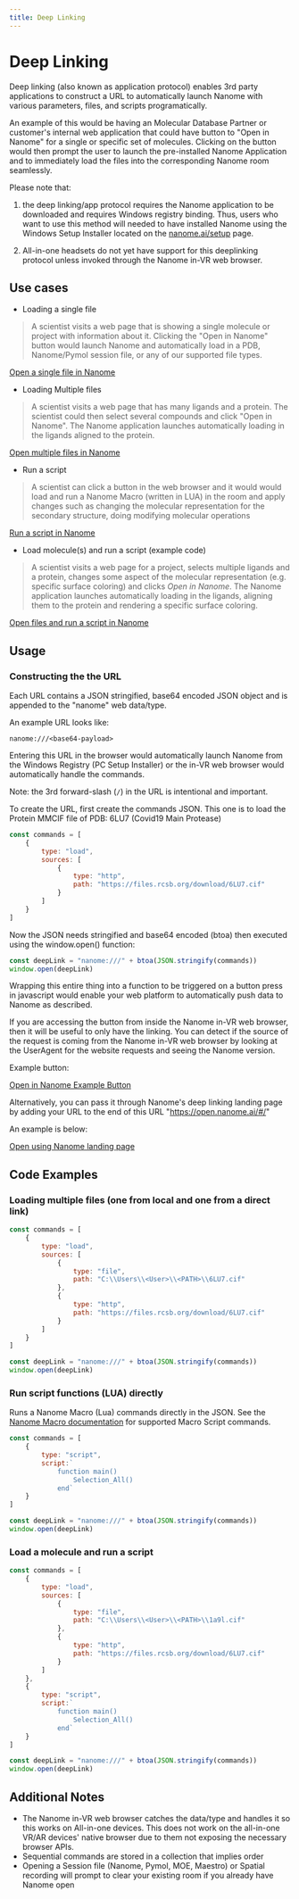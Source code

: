 ```yaml
---
title: Deep Linking
---
```


# Deep Linking

Deep linking (also known as application protocol) enables 3rd party applications to construct a URL to automatically launch Nanome with various parameters, files, and scripts programatically.

An example of this would be having an Molecular Database Partner or customer's internal web application that could have button to "Open in Nanome" for a single or specific set of molecules. Clicking on the button would then prompt the user to launch the pre-installed Nanome Application and to immediately load the files into the corresponding Nanome room seamlessly.

Please note that:

1. the deep linking/app protocol requires the Nanome application to be downloaded and requires Windows registry binding. Thus, users who want to use this method will needed to have installed Nanome using the Windows Setup Installer located on the [nanome.ai/setup](https://nanome.ai/setup) page.

2. All-in-one headsets do not yet have support for this deeplinking protocol unless invoked through the Nanome in-VR web browser.

## Use cases

- Loading a single file

> A scientist visits a web page that is showing a single molecule or project with information about it. Clicking the "Open in Nanome" button would launch Nanome and automatically load in a PDB, Nanome/Pymol session file, or any of our supported file types.

<a href="https://open.nanome.ai/#/<base64-payload>" class="btn">Open a single file in Nanome</a>

- Loading Multiple files

> A scientist visits a web page that has many ligands and a protein. The scientist could then select several compounds and click "Open in Nanome". The Nanome application launches automatically loading in the ligands aligned to the protein.

<a href="https://open.nanome.ai/#/<base64-payload>" class="btn">Open multiple files in Nanome</a>

- Run a script

> A scientist can click a button in the web browser and it would would load and run a Nanome Macro (written in LUA) in the room and apply changes such as changing the molecular representation for the secondary structure, doing modifying molecular operations

<a href="https://open.nanome.ai/#/<base64-payload>" class="btn">Run a script in Nanome</a>

- Load molecule(s) and run a script (example code)

> A scientist visits a web page for a project, selects multiple ligands and a protein, changes some aspect of the molecular representation (e.g. specific surface coloring) and clicks _Open in Nanome_. The Nanome application launches automatically loading in the ligands, aligning them to the protein and rendering a specific surface coloring.

<a href="https://open.nanome.ai/#/<base64-payload>" class="btn">Open files and run a script in Nanome</a>

## Usage

### Constructing the the URL

Each URL contains a JSON stringified, base64 encoded JSON object and is appended to the "nanome" web data/type.

An example URL looks like:

    nanome:///<base64-payload>

Entering this URL in the browser would automatically launch Nanome from the Windows Registry (PC Setup Installer) or the in-VR web browser would automatically handle the commands.

Note: the 3rd forward-slash (`/`) in the URL is intentional and important.

To create the URL, first create the commands JSON. This one is to load the Protein MMCIF file of PDB: 6LU7 (Covid19 Main Protease)

```js
const commands = [
    {
        type: "load",
        sources: [
            {
                type: "http",
                path: "https://files.rcsb.org/download/6LU7.cif"
            }
        ]
    }
]
```

Now the JSON needs stringified and base64 encoded (btoa) then executed using the window.open() function:

```js
const deepLink = "nanome:///" + btoa(JSON.stringify(commands))
window.open(deepLink)
```

Wrapping this entire thing into a function to be triggered on a button press in javascript would enable your web platform to automatically push data to Nanome as described.

If you are accessing the button from inside the Nanome in-VR web browser, then it will be useful to only have the linking. You can detect if the source of the request is coming from the Nanome in-VR web browser by looking at the UserAgent for the website requests and seeing the Nanome version.

Example button:

<a href="nanome:///<base64-payload>" class="btn">Open in Nanome Example Button</a>

Alternatively, you can pass it through Nanome's deep linking landing page by adding your URL to the end of this URL "https://open.nanome.ai/#/"

An example is below:

<a href="https://open.nanome.ai/#/<base64-payload>" class="btn">Open using Nanome landing page</a>


## Code Examples

### Loading multiple files (one from local and one from a direct link)

```js
const commands = [
    {
        type: "load",
        sources: [
            {
                type: "file",
                path: "C:\\Users\\<User>\\<PATH>\\6LU7.cif"
            },
            {
                type: "http",
                path: "https://files.rcsb.org/download/6LU7.cif"
            }
        ]
    }
]

const deepLink = "nanome:///" + btoa(JSON.stringify(commands))
window.open(deepLink)
```

### Run script functions (LUA) directly

Runs a Nanome Macro (Lua) commands directly in the JSON. See the [Nanome Macro documentation](https://github.com/nanome-ai/nanome-macros/blob/master/Documentation/API.md) for supported Macro Script commands.

```js
const commands = [
    {
        type: "script",
        script:`
            function main()
                Selection_All()
            end`
    }
]

const deepLink = "nanome:///" + btoa(JSON.stringify(commands))
window.open(deepLink)
```

### Load a molecule and run a script

```js
const commands = [
    {
        type: "load",
        sources: [
            {
                type: "file",
                path: "C:\\Users\\<User>\\<PATH>\\1a9l.cif"
            },
            {
                type: "http",
                path: "https://files.rcsb.org/download/6LU7.cif"
            }
        ]
    },
    {
        type: "script",
        script:`
            function main()
                Selection_All()
            end`
    }
]

const deepLink = "nanome:///" + btoa(JSON.stringify(commands))
window.open(deepLink)
```

## Additional Notes

- The Nanome in-VR web browser catches the data/type and handles it so this works on All-in-one devices. This does not work on the all-in-one VR/AR devices' native browser due to them not exposing the necessary browser APIs.
- Sequential commands are stored in a collection that implies order
- Opening a Session file (Nanome, Pymol, MOE, Maestro) or Spatial recording will prompt to clear your existing room if you already have Nanome open
